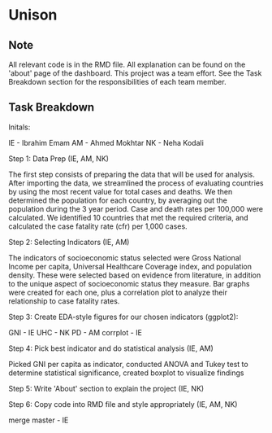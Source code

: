 # Unison

Note
-------------------------------------------------------------------------------
All relevant code is in the RMD file. All
explanation can be found on the 'about' page of the dashboard.
This project was a team effort. See the Task Breakdown section
for the responsibilities of each team member.


Task Breakdown
-------------------------------------------------------------------------------

Initals:

IE - Ibrahim Emam
AM - Ahmed Mokhtar
NK - Neha Kodali

Step 1: Data Prep (IE, AM, NK)

The first step consists of preparing the data that will be used for analysis. After importing the data, we streamlined the process of evaluating countries by using the most recent value for total cases and deaths. We then determined the population for each country, by averaging out the population during the 3 year period. Case and death rates per 100,000 were calculated. We identified 10 countries that met the required criteria, and calculated the case fatality rate (cfr) per 1,000 cases.

Step 2: Selecting Indicators (IE, AM)

The indicators of socioeconomic status selected were Gross National Income per capita, Universal Healthcare Coverage index, and population density. These were selected based on evidence from literature, in addition to the unique aspect of socioeconomic status they measure. Bar graphs were created for each one, plus a correlation plot to analyze their relationship to case fatality rates. 

Step 3: Create EDA-style figures for our chosen indicators (ggplot2):

GNI - IE
UHC - NK
PD - AM
corrplot - IE

Step 4: Pick best indicator and do statistical analysis (IE, AM)

Picked GNI per capita as indicator, conducted ANOVA and Tukey test to determine 
statistical significance, created boxplot to visualize findings

Step 5: Write 'About' section to explain the project (IE, NK)

Step 6: Copy code into RMD file and style appropriately (IE, AM, NK)

merge master - IE
